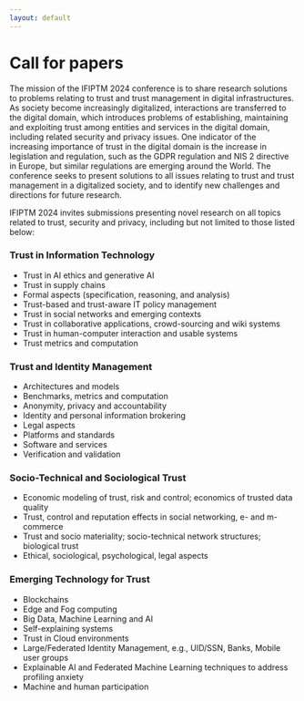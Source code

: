 ```yaml
---
layout: default
---
```


# Call for papers

The mission of the IFIPTM 2024 conference is to share research solutions to problems relating to trust and trust management in digital infrastructures. As society become increasingly digitalized, interactions are transferred to the digital domain, which introduces problems of establishing, maintaining and exploiting trust among entities and services in the digital domain, including related security and privacy issues. One indicator of the increasing importance of trust in the digital domain is the increase in legislation and regulation, such as the GDPR regulation and NIS 2 directive in Europe, but similar regulations are emerging around the World. The conference seeks to present solutions to all issues relating to trust and trust management in a digitalized society, and to identify new challenges and directions for future research.

IFIPTM 2024 invites submissions presenting novel research on all topics related to trust, security and privacy, including but not limited to those listed below:

### Trust in Information Technology

- Trust in AI ethics and generative AI
- Trust in supply chains
- Formal aspects (specification, reasoning, and analysis)
- Trust-based and trust-aware IT policy management
- Trust in social networks and emerging contexts
- Trust in collaborative applications, crowd-sourcing and wiki systems
- Trust in human-computer interaction and usable systems
- Trust metrics and computation

### Trust and Identity Management

- Architectures and models
- Benchmarks, metrics and computation
- Anonymity, privacy and accountability
- Identity and personal information brokering
- Legal aspects
- Platforms and standards
- Software and services
- Verification and validation

### Socio-Technical and Sociological Trust

- Economic modeling of trust, risk and control; economics of trusted data quality
- Trust, control and reputation effects in social networking, e- and m-commerce
- Trust and socio materiality; socio-technical network structures; biological trust
- Ethical, sociological, psychological, legal aspects

### Emerging Technology for Trust

- Blockchains
- Edge and Fog computing
- Big Data, Machine Learning and AI
- Self-explaining systems
- Trust in Cloud environments
- Large/Federated Identity Management, e.g., UID/SSN, Banks, Mobile user groups
- Explainable AI and Federated Machine Learning techniques to address profiling anxiety
- Machine and human participation
